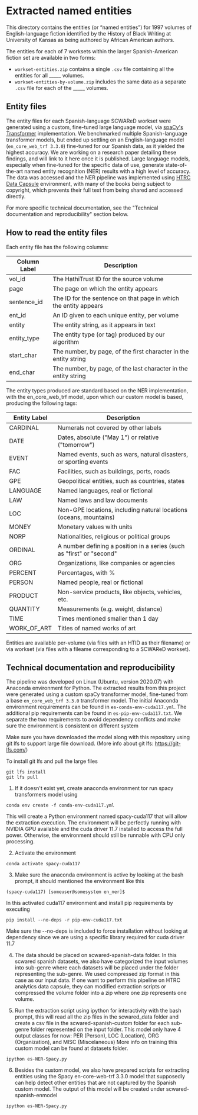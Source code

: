 # Extracted named entities
This directory contains the entities (or “named entities”) for 1997 volumes of English-language fiction identified by the History of Black Writing at University of Kansas as being authored by African American authors. 

The entities for each of 7 worksets within the larger Spanish-American fiction set are available in two forms:

- `workset-entities.zip` contains a single `.csv` file containing all the entities for all _____ volumes.
- `workset-entities-by-volume.zip` includes the same data as a separate `.csv` file for each of the _____ volumes.

## Entity files
The entity files for each Spanish-language SCWAReD workset were generated using a custom, fine-tuned large language model, via [spaCy's Transformer](https://spacy.io/api/transformer) implementation. We benchmarked multiple Spanish-language transformer models, but ended up settling on an English-language model (`en_core_web_trf 3.3.0`) fine-tuned for our Spanish data, as it yielded the highest accuracy. We are working on a research paper detailing these findings, and will link to it here once it is published. Large language models, especially when fine-tuned for the specific data of use, generate state-of-the-art named entity recognition (NER) results with a high level of accuracy. The data was accessed and the NER pipeline was implemented using [HTRC Data Capsule](https://htrc.atlassian.net/wiki/spaces/COM/pages/43286886/HTRC+Data+Capsule+Environment) environment, with many of the books being subject to copyright, which prevents their full text from being shared and accessed directly.

For more specific technical documentation, see the "Technical documentation and reproducibility" section below.

## How to read the entity files
Each entity file has the following columns:

| Column Label     | Description |
| ----------- | ----------- |
| vol_id    | The HathiTrust ID for the source volume      |
| page   | The page on which the entity appears       |
| sentence_id   | The ID for the sentence on that page in which the entity appears        |
| ent_id   | An ID given to each unique entity, per volume        |
| entity   | The entity string, as it appears in text      |
| entity_type   | The entity type (or tag) produced by our algorithm        |
| start_char   | The number, by page, of the first character in the entity string      |
| end_char  | The number, by page, of the last character in the entity string      |

The entity types produced are standard based on the NER implementation, with the en_core_web_trf model, upon which our custom model is based, producing the following tags:

| Entity Label    | Description |
| ----------- | ----------- |
| CARDINAL   | Numerals not covered by other labels |
| DATE   | Dates, absolute ("May 1") or relative ("tomorrow")|
| EVENT   | Named events, such as wars, natural disasters, or sporting events |
| FAC   | Facilities, such as buildings, ports, roads |
| GPE   | Geopolitical entities, such as countries, states |
| LANGUAGE   | Named languages, real or fictional |
| LAW   | Named laws and law documents |
| LOC   | Non-GPE locations, including natural locations (oceans, mountains) |
| MONEY   | Monetary values with units |
| NORP   | Nationalities, religious or political groups |
| ORDINAL   | A number defining a position in a series (such as "first" or "second" |
| ORG   | Organizations, like companies or agencies |
| PERCENT   | Percentages, with % |
| PERSON   | Named people, real or fictional |
| PRODUCT   | Non-service products, like objects, vehicles, etc. |
| QUANTITY   | Measurements (e.g. weight, distance) |
| TIME   | Times mentioned smaller than 1 day |
| WORK_OF_ART   | Titles of named works of art |

Entities are available per-volume (via files with an HTID as their filename) or via workset (via files with a fileame corresponding to a SCWAReD workset).

## Technical documentation and reproducibility
The pipeline was developed on Linux (Ubuntu, version 2020.07) with Anaconda environment for Python. The extracted results from this project were generated using a custom spaCy transformer model, fine-tuned from a base `en_core_web_trf 3.3.0` transformer model. The initial Anaconda environment requirements can be found in `es-conda-env-cuda117.yml`. The additional pip requirements can be found in `es-pip-env-cuda117.txt`. We separate the two requirements to avoid dependency conflicts and make sure the environment is consistent on different system

Make sure you have downloaded the model along with this repository using git lfs to support large file download. (More info about git lfs: https://git-lfs.com/)

To install git lfs and pull the large files
```
git lfs install
git lfs pull
```


1. If it doesn't exist yet, create anaconda environment tor run spacy transformers model using
```
conda env create -f conda-env-cuda117.yml
```
This will create a Python environment named spacy-cuda117 that will allow the extraction execution.
The environment will be perfectly running with NVIDIA GPU available and the cuda driver 11.7 installed to access the full power.
Otherwise, the environment should still be runnable with CPU only processing.

2. Activate  the environment
```
conda activate spacy-cuda117
```

3. Make sure the anaconda environment is active by looking at the bash prompt, it should mentioned the environment like this
```
(spacy-cuda117) [someuser@somesystem en_ner]$
```
In this activated cuda117 environment and install pip requirements by executing
```
pip install --no-deps -r pip-env-cuda117.txt
```
Make sure the --no-deps is included to force installation without looking at dependency since we are using a specific library required for cuda driver 11.7

4. The data should be placed on scwared-spanish-data folder. In this scwared spanish datasets, we also have categorized the input volumes into sub-genre where each datasets will be placed under the folder representing the sub-genre.
We used compressed zip format in this case as our input data. If one want to perform this pipeline on HTRC analytics data capsule, they can modified extraction scripts or compressed the volume folder into a zip where one zip represents one volume.

5. Run the extraction script using ipython for interactivity with the bash prompt, this will read all the zip files in the scwared_data folder and create a csv file in the scwared-spanish-custom folder for each sub-genre folder represented on the input folder. This model only have 4 output classes for now: PER (Person), LOC (Location), ORG (Organization), and MISC (Miscelaneous) More info on training this custom model can be found at datasets folder.
```
ipython es-NER-Spacy.py
```

6. Besides the custom model, we also have prepared scripts for extracting entities using the Spacy en-core-web-trf 3.3.0 model that supposedly can help detect other entities that are not captured by the Spanish custom model. The output of this model will be created under scwared-spanish-enmodel
```
ipython es-NER-Spacy.py
```
